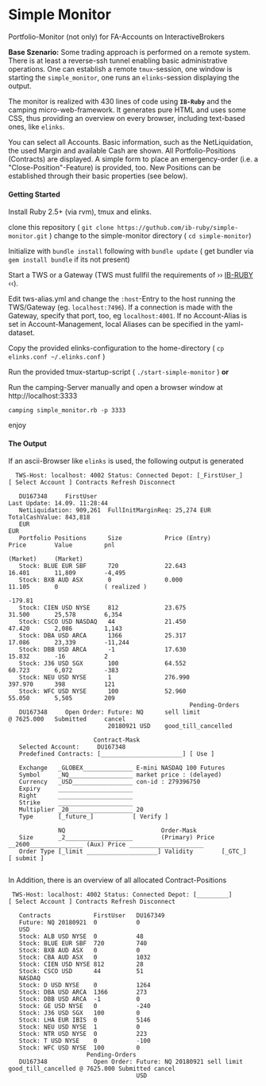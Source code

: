 # Simple Monitor
Portfolio-Monitor (not only) for FA-Accounts on InteractiveBrokers

**Base Szenario:** Some trading approach is performed on a remote system. There is at least a reverse-ssh tunnel enabling basic administrative operations. One can establish a remote `tmux`-session, one window is starting the `simple_monitor`, one runs an `elinks`-session displaying the output. 

The monitor is realized with 430 lines of code using __`IB-Ruby`__ and the camping micro-web-framework. It generates pure HTML and uses some CSS, thus providing an overview on every browser, including text-based ones, like `elinks`.

You can select all Accounts. Basic information, such as the NetLiquidation, the used Margin and available Cash  are shown.  All Portfolio-Positions  (Contracts) are displayed. A simple form to place an emergency-order (i.e. a "Close-Position"-Feature) is provided, too. New Positions can be established through their basic properties (see below).

#### Getting Started
Install Ruby 2.5+ (via rvm), tmux and elinks.

clone this repository ( `git clone https://guthub.com/ib-ruby/simple-monitor.git` )
change to the simple-monitor directory ( `cd simple-monitor`)

Initialize with `bundle install` following with `bundle update`   ( get bundler via `gem install bundle` if its not present)

Start a TWS or a Gateway (TWS must fullfil the requirements of ›› [IB-RUBY]( https://github.com/ib-ruby/ib-ruby/) ‹‹).

Edit tws-alias.yml  and change the `:host`-Entry to the host running the TWS/Gateway (eg. `localhost:7496`).
If a connection is made with the Gateway, specify that port, too, eg `localhost:4001`. If no Account-Alias is set in 
Account-Management, local Aliases can be specified in the yaml-dataset.

Copy the provided elinks-configuration to the home-directory ( `cp elinks.conf ~/.elinks.conf` )

Run the provided tmux-startup-script  ( `./start-simple-monitor` )  **or**

Run the camping-Server manually and open a browser window at http://localhost:3333
```
camping simple_monitor.rb -p 3333
```

enjoy


#### The Output
If an ascii-Browser like `elinks` is used, the following output is generated

```
  TWS-Host: localhost: 4002 Status: Connected Depot: [_FirstUser_] [ Select Account ] Contracts Refresh Disconnect

   DU167348     FirstUser                                               Last Update: 14.09. 11:28:44
   NetLiquidation: 909,261  FullInitMarginReq: 25,274 EUR               TotalCashValue: 843,818
   EUR                                                                  EUR
   Portfolio Positions      Size            Price (Entry)               Price        Value         pnl            
                                                                        (Market)     (Market)
   Stock: BLUE EUR SBF      720             22.643                      16.401       11,809        -4,495
   Stock: BXB AUD ASX       0               0.000                       11.105       0             ( realized )
                                                                                                   -179.81
   Stock: CIEN USD NYSE     812             23.675                      31.500       25,578        6,354
   Stock: CSCO USD NASDAQ   44              21.450                      47.420       2,086         1,143
   Stock: DBA USD ARCA      1366            25.317                      17.086       23,339        -11,244
   Stock: DBB USD ARCA      -1              17.630                      15.832       -16           2
   Stock: J36 USD SGX       100             64.552                      60.723       6,072         -383
   Stock: NEU USD NYSE      1               276.990                     397.970      398           121
   Stock: WFC USD NYSE      100             52.960                      55.050       5,505         209
                                                   Pending-Orders
   DU167348     Open Order: Future: NQ      sell limit                  @ 7625.000   Submitted     cancel
                            20180921 USD    good_till_cancelled

                        Contract-Mask
   Selected Account:     DU167348
   Predefined Contracts: [_______________________] [ Use ]

   Exchange   _GLOBEX______________ E-mini NASDAQ 100 Futures
   Symbol     _NQ__________________ market price : (delayed)
   Currency   _USD_________________ con-id : 279396750
   Expiry     _____________________
   Right      _____________________
   Strike     _____________________
   Multiplier _20__________________ 20
   Type       [_future_]           [ Verify ]

              NQ                           Order-Mask
   Size       _2___________________        (Primary) Price __2600_______________ (Aux) Price _____________________
   Order Type [_limit ____________________] Validity        [_GTC_]                 [ submit ]


```
In Addition, there is an overview of all allocated Contract-Positions
```
 TWS-Host: localhost: 4002 Status: Connected Depot: [_________] [ Select Account ] Contracts Refresh Disconnect

   Contracts            FirstUser   DU167349
   Future: NQ 20180921  0           0
   USD
   Stock: ALB USD NYSE  0           48
   Stock: BLUE EUR SBF  720         740
   Stock: BXB AUD ASX   0           0
   Stock: CBA AUD ASX   0           1032
   Stock: CIEN USD NYSE 812         28
   Stock: CSCO USD      44          51
   NASDAQ
   Stock: D USD NYSE    0           1264
   Stock: DBA USD ARCA  1366        273
   Stock: DBB USD ARCA  -1          0
   Stock: GE USD NYSE   0           -240
   Stock: J36 USD SGX   100         0
   Stock: LHA EUR IBIS  0           5146
   Stock: NEU USD NYSE  1           0
   Stock: NTR USD NYSE  0           223
   Stock: T USD NYSE    0           -100
   Stock: WFC USD NYSE  100         0
                      Pending-Orders
   DU167348             Open Order: Future: NQ 20180921 sell limit good_till_cancelled @ 7625.000 Submitted cancel
                                    USD

```



